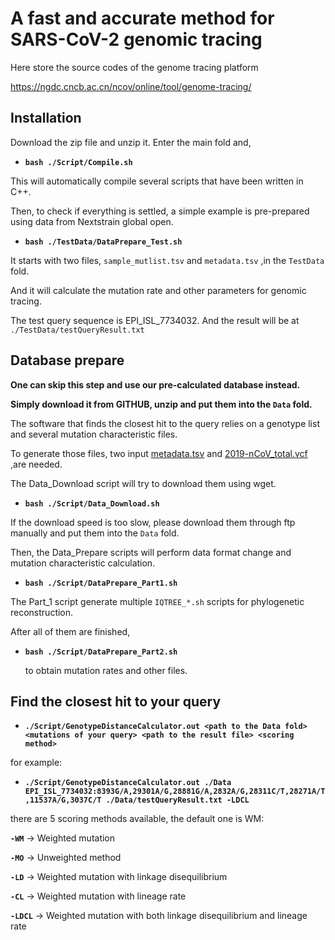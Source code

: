 # A fast and accurate method for SARS-CoV-2 genomic tracing

Here store the source codes of the genome tracing platform 

https://ngdc.cncb.ac.cn/ncov/online/tool/genome-tracing/

## Installation

Download the zip file and unzip it. Enter the main fold and,

- **`bash ./Script/Compile.sh`**

This will automatically compile several scripts that have been written in C++.

Then, to check if everything is settled, a simple example is pre-prepared using data from Nextstrain global open.

- **`bash ./TestData/DataPrepare_Test.sh`**

It starts with two files, `sample_mutlist.tsv` and `metadata.tsv` ,in the `TestData` fold.

And it will calculate the mutation rate and other parameters for genomic tracing.

The test query sequence is EPI_ISL_7734032. And the result will be at `./TestData/testQueryResult.txt`

## Database prepare

**One can skip this step and use our pre-calculated database instead.**

**Simply download it from GITHUB, unzip and put them into the `Data` fold.**

The software that finds the closest hit to the query relies on a genotype list and several mutation characteristic files.

To generate those files, two input [metadata.tsv](https://ngdc.cncb.ac.cn/ncov/genome/export/meta) and [2019-nCoV_total.vcf](https://download.cncb.ac.cn/GVM/Coronavirus/vcf/2019-nCoV_total.vcf.gz) ,are needed.

The Data_Download script will try to download them using wget. 

- **`bash ./Script/Data_Download.sh`**

If the download speed is too slow, please download them through ftp manually and put them into the `Data` fold.

Then, the Data_Prepare scripts will perform data format change and mutation characteristic calculation.

- **`bash ./Script/DataPrepare_Part1.sh`**

The Part_1 script generate multiple `IQTREE_*.sh` scripts for phylogenetic reconstruction.

After all of them are finished,

- **`bash ./Script/DataPrepare_Part2.sh`**

	to obtain mutation rates and other files.
    
##  Find the closest hit to your query

- **`./Script/GenotypeDistanceCalculator.out <path to the Data fold> <mutations of your query> <path to the result file> <scoring method>`**

for example:

- **`./Script/GenotypeDistanceCalculator.out ./Data EPI_ISL_7734032:8393G/A,29301A/G,28881G/A,2832A/G,28311C/T,28271A/T,11537A/G,3037C/T ./Data/testQueryResult.txt -LDCL`**

there are 5 scoring methods available, the default one is WM:

**`-WM`** -> Weighted mutation

**`-MO`** -> Unweighted method

**`-LD`** -> Weighted mutation with linkage disequilibrium

**`-CL`** -> Weighted mutation with lineage rate

**`-LDCL`** -> Weighted mutation with both linkage disequilibrium and lineage rate
